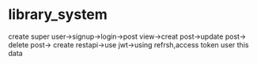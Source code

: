# library_system
create super user->signup->login->post view->creat post->update post-> delete post->
create restapi->use jwt->using refrsh,access token user this data
